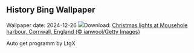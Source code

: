 ## History Bing Wallpaper
Wallpaper date: 2024-12-26
![](https://www.bing.com/th?id=OHR.MouseholeXmas_EN-IN6968521248_UHD.jpg&w=1000)Download: [Christmas lights at Mousehole harbour, Cornwall, England (© ianwool/Getty Images)](https://www.bing.com/th?id=OHR.MouseholeXmas_EN-IN6968521248_UHD.jpg)

Auto get programm by LtgX
